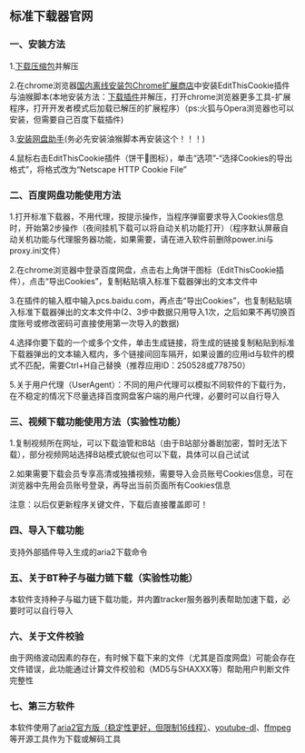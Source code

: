 ## 标准下载器官网

### 一、安装方法

1.[下载压缩包](https://www.lanzous.com/i9uz7qh)并解压

2.在chrome浏览器[国内离线安装包](https://www.lanzous.com/i9r1beh)[Chrome扩展商店](https://chrome.google.com/webstore/detail/editthiscookie/fngmhnnpilhplaeedifhccceomclgfbg?hl=zh-CN)中安装EditThisCookie插件与油猴脚本(本地安装方法：[下载插件](https://www.lanzous.com/i9mqftg)并解压，打开chrome浏览器更多工具-扩展程序，打开开发者模式后加载已解压的扩展程序）（ps:火狐与Opera浏览器也可以安装，但需要自己百度下载插件)

3.[安装网盘助手](https://greasyfork.org/scripts/378301-%E7%BD%91%E7%9B%98%E5%8A%A9%E6%89%8B/code/%E7%BD%91%E7%9B%98%E5%8A%A9%E6%89%8B.user.js)(务必先安装油猴脚本再安装这个！！！)

4.鼠标右击EditThisCookie插件（饼干🍪图标），单击“选项”-“选择Cookies的导出格式”，将格式改为“Netscape HTTP Cookie File”

### 二、百度网盘功能使用方法
1.打开标准下载器，不用代理，按提示操作，当程序弹窗要求导入Cookies信息时，开始第2步操作（夜间挂机下载可以将自动关机功能打开）（程序默认屏蔽自动关机功能与代理服务器功能，如果需要，请在进入软件前删除power.ini与proxy.ini文件）

2.在chrome浏览器中登录百度网盘，点击右上角饼干图标（EditThisCookie插件），点击“导出Cookies”，复制粘贴填入标准下载器弹出的文本文件中

3.在插件的输入框中输入pcs.baidu.com，再点击“导出Cookies”，也复制粘贴填入标准下载器弹出的文本文件中(2、3步中数据只用导入1次，之后如果不再切换百度账号或修改密码可直接使用第一次导入的数据)

4.选择你要下载的一个或多个文件，单击生成链接，将生成的链接复制粘贴到标准下载器弹出的文本输入框内，多个链接间回车隔开，如果设置的应用id与软件的模式不匹配，需要Ctrl+H自己替换（推荐应用ID：250528或778750）

5.关于用户代理（UserAgent）：不同的用户代理可以模拟不同软件的下载行为，在不稳定的情况下尽量选择百度网盘客户端的用户代理，必要时可以自行导入

### 三、视频下载功能使用方法（实验性功能）
1.复制视频所在网址，可以下载油管和B站（由于B站部分番剧加密，暂时无法下载），部分视频网站选择B站模式貌似也可以下载，具体可以自己试试

2.如果需要下载会员专享高清或独播视频，需要导入会员账号Cookies信息，可在浏览器中先用会员账号登录，再导出当前页面所有Cookies信息

注意：以后仅更新程序关键文件，下载后直接覆盖即可！

### 四、导入下载功能
支持外部插件导入生成的aria2下载命令

### 五、关于BT种子与磁力链下载（实验性功能）
本软件支持种子与磁力链下载功能，并内置tracker服务器列表帮助加速下载，必要时可以自行导入

### 六、关于文件校验
由于网络波动因素的存在，有时候下载下来的文件（尤其是百度网盘）可能会存在文件错误，此功能通过计算文件校验和（MD5与SHAXXX等）帮助用户判断文件完整性

### 七、第三方软件
本软件使用了[aria2官方版（稳定性更好，但限制16线程）](https://aria2.github.io/)、[youtube-dl](https://github.com/ytdl-org/youtube-dl)、[ffmpeg](https://ffmpeg.org/)等开源工具作为下载或解码工具
